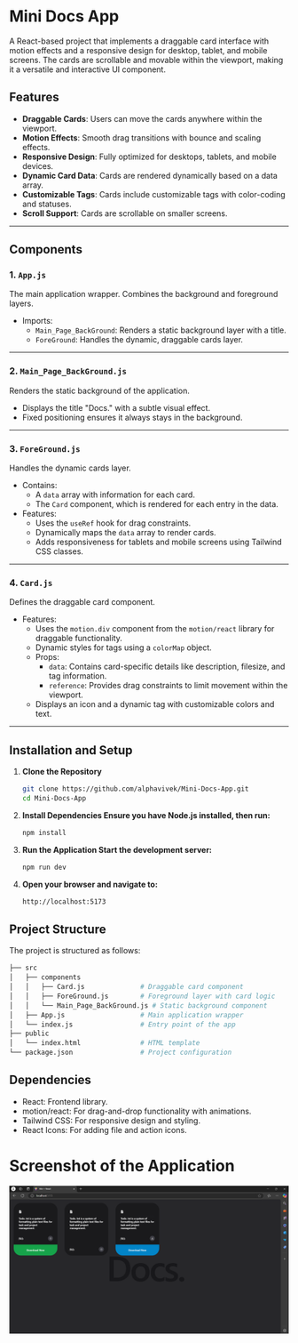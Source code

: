 # Mini Docs App

A React-based project that implements a draggable card interface with motion effects and a responsive design for desktop, tablet, and mobile screens. The cards are scrollable and movable within the viewport, making it a versatile and interactive UI component.

## Features

- **Draggable Cards**: Users can move the cards anywhere within the viewport.
- **Motion Effects**: Smooth drag transitions with bounce and scaling effects.
- **Responsive Design**: Fully optimized for desktops, tablets, and mobile devices.
- **Dynamic Card Data**: Cards are rendered dynamically based on a data array.
- **Customizable Tags**: Cards include customizable tags with color-coding and statuses.
- **Scroll Support**: Cards are scrollable on smaller screens.

---

## Components

### 1. `App.js`
The main application wrapper. Combines the background and foreground layers.

- Imports:
  - `Main_Page_BackGround`: Renders a static background layer with a title.
  - `ForeGround`: Handles the dynamic, draggable cards layer.

---

### 2. `Main_Page_BackGround.js`
Renders the static background of the application.

- Displays the title "Docs." with a subtle visual effect.
- Fixed positioning ensures it always stays in the background.

---

### 3. `ForeGround.js`
Handles the dynamic cards layer.

- Contains:
  - A `data` array with information for each card.
  - The `Card` component, which is rendered for each entry in the data.
- Features:
  - Uses the `useRef` hook for drag constraints.
  - Dynamically maps the `data` array to render cards.
  - Adds responsiveness for tablets and mobile screens using Tailwind CSS classes.

---

### 4. `Card.js`
Defines the draggable card component.

- Features:
  - Uses the `motion.div` component from the `motion/react` library for draggable functionality.
  - Dynamic styles for tags using a `colorMap` object.
  - Props:
    - `data`: Contains card-specific details like description, filesize, and tag information.
    - `reference`: Provides drag constraints to limit movement within the viewport.
  - Displays an icon and a dynamic tag with customizable colors and text.

---

## Installation and Setup

1. **Clone the Repository**
   ```bash
   git clone https://github.com/alphavivek/Mini-Docs-App.git
   cd Mini-Docs-App
    ```

2. **Install Dependencies Ensure you have Node.js installed, then run:**
   ```bash
   npm install
    ```
3. **Run the Application Start the development server:**
   ```bash
   npm run dev
    ```
4. **Open your browser and navigate to:**
   ```bash
   http://localhost:5173
    ```

## Project Structure

The project is structured as follows:

```bash
├── src
│   ├── components
│   │   ├── Card.js              # Draggable card component
│   │   ├── ForeGround.js        # Foreground layer with card logic
│   │   └── Main_Page_BackGround.js # Static background component
│   ├── App.js                   # Main application wrapper
│   └── index.js                 # Entry point of the app
├── public
│   └── index.html               # HTML template
└── package.json                 # Project configuration

```

## Dependencies

- React: Frontend library.
- motion/react: For drag-and-drop functionality with animations.
- Tailwind CSS: For responsive design and styling.
- React Icons: For adding file and action icons.

# Screenshot of the Application

![Screenshot of the Application](./src/assets/Screenshot%20(189).png "App Screenshot")

